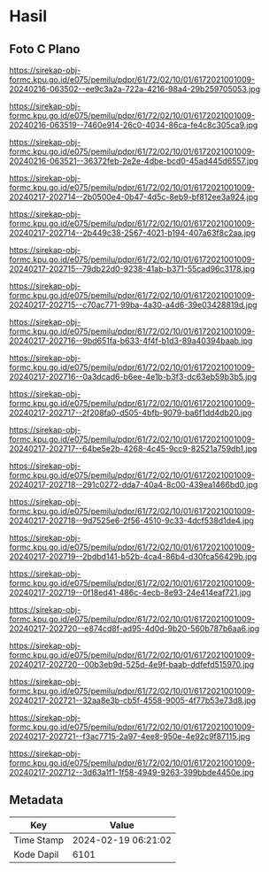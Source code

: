 # Hasil

## Foto C Plano

https://sirekap-obj-formc.kpu.go.id/e075/pemilu/pdpr/61/72/02/10/01/6172021001009-20240216-063502--ee9c3a2a-722a-4216-98a4-29b259705053.jpg

https://sirekap-obj-formc.kpu.go.id/e075/pemilu/pdpr/61/72/02/10/01/6172021001009-20240216-063519--7460e914-26c0-4034-86ca-fe4c8c305ca9.jpg

https://sirekap-obj-formc.kpu.go.id/e075/pemilu/pdpr/61/72/02/10/01/6172021001009-20240216-063521--36372feb-2e2e-4dbe-bcd0-45ad445d6557.jpg

https://sirekap-obj-formc.kpu.go.id/e075/pemilu/pdpr/61/72/02/10/01/6172021001009-20240217-202714--2b0500e4-0b47-4d5c-8eb9-bf812ee3a924.jpg

https://sirekap-obj-formc.kpu.go.id/e075/pemilu/pdpr/61/72/02/10/01/6172021001009-20240217-202714--2b449c38-2567-4021-b194-407a63f8c2aa.jpg

https://sirekap-obj-formc.kpu.go.id/e075/pemilu/pdpr/61/72/02/10/01/6172021001009-20240217-202715--79db22d0-9238-41ab-b371-55cad96c3178.jpg

https://sirekap-obj-formc.kpu.go.id/e075/pemilu/pdpr/61/72/02/10/01/6172021001009-20240217-202715--c70ac771-99ba-4a30-a4d6-39e03428819d.jpg

https://sirekap-obj-formc.kpu.go.id/e075/pemilu/pdpr/61/72/02/10/01/6172021001009-20240217-202716--9bd651fa-b633-4f4f-b1d3-89a40394baab.jpg

https://sirekap-obj-formc.kpu.go.id/e075/pemilu/pdpr/61/72/02/10/01/6172021001009-20240217-202716--0a3dcad6-b6ee-4e1b-b3f3-dc63eb59b3b5.jpg

https://sirekap-obj-formc.kpu.go.id/e075/pemilu/pdpr/61/72/02/10/01/6172021001009-20240217-202717--2f208fa0-d505-4bfb-9079-ba6f1dd4db20.jpg

https://sirekap-obj-formc.kpu.go.id/e075/pemilu/pdpr/61/72/02/10/01/6172021001009-20240217-202717--64be5e2b-4268-4c45-9cc9-82521a759db1.jpg

https://sirekap-obj-formc.kpu.go.id/e075/pemilu/pdpr/61/72/02/10/01/6172021001009-20240217-202718--291c0272-dda7-40a4-8c00-439ea1466bd0.jpg

https://sirekap-obj-formc.kpu.go.id/e075/pemilu/pdpr/61/72/02/10/01/6172021001009-20240217-202718--9d7525e6-2f56-4510-9c33-4dcf538d1de4.jpg

https://sirekap-obj-formc.kpu.go.id/e075/pemilu/pdpr/61/72/02/10/01/6172021001009-20240217-202719--2bdbd141-b52b-4ca4-86b4-d30fca56429b.jpg

https://sirekap-obj-formc.kpu.go.id/e075/pemilu/pdpr/61/72/02/10/01/6172021001009-20240217-202719--0f18ed41-486c-4ecb-8e93-24e414eaf721.jpg

https://sirekap-obj-formc.kpu.go.id/e075/pemilu/pdpr/61/72/02/10/01/6172021001009-20240217-202720--e874cd8f-ad95-4d0d-9b20-560b787b6aa6.jpg

https://sirekap-obj-formc.kpu.go.id/e075/pemilu/pdpr/61/72/02/10/01/6172021001009-20240217-202720--00b3eb9d-525d-4e9f-baab-ddfefd515970.jpg

https://sirekap-obj-formc.kpu.go.id/e075/pemilu/pdpr/61/72/02/10/01/6172021001009-20240217-202721--32aa8e3b-cb5f-4558-9005-4f77b53e73d8.jpg

https://sirekap-obj-formc.kpu.go.id/e075/pemilu/pdpr/61/72/02/10/01/6172021001009-20240217-202721--f3ac7715-2a97-4ee8-950e-4e92c9f87115.jpg

https://sirekap-obj-formc.kpu.go.id/e075/pemilu/pdpr/61/72/02/10/01/6172021001009-20240217-202712--3d63a1f1-1f58-4949-9263-399bbde4450e.jpg


## Metadata

| Key        | Value               |
| ---------- | ------------------- |
| Time Stamp | 2024-02-19 06:21:02 |
| Kode Dapil | 6101                |



